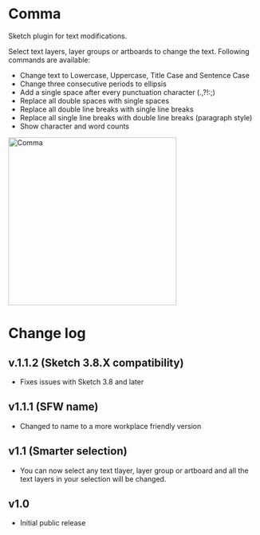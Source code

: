 # Comma
Sketch plugin for text modifications.

Select text layers, layer groups or artboards to change the text. Following commands are available:

* Change text to Lowercase, Uppercase, Title Case and Sentence Case
* Change three consecutive periods to ellipsis
* Add a single space after every punctuation character (.,?!:;)
* Replace all double spaces with single spaces
* Replace all double line breaks with single line breaks
* Replace all single line breaks with double line breaks (paragraph style)
* Show character and word counts

<img src="https://s3.amazonaws.com/f.cl.ly/items/1M2Z2D0l3t1T452J0t1M/,.png" alt="Comma" width="337">

# Change log

## v.1.1.2 (Sketch 3.8.X compatibility)
* Fixes issues with Sketch 3.8 and later

## v1.1.1 (SFW name)
* Changed to name to a more workplace friendly version

## v1.1 (Smarter selection)
* You can now select any text tlayer, layer group or artboard and all the text layers in your selection will be changed.

## v1.0
* Initial public release
